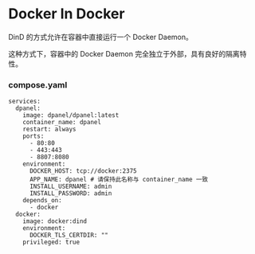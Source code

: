 # Docker In Docker

DinD 的方式允许在容器中直接运行一个 Docker Daemon。

这种方式下，容器中的 Docker Daemon 完全独立于外部，具有良好的隔离特性。

### compose.yaml

```
services:
  dpanel:
    image: dpanel/dpanel:latest
    container_name: dpanel
    restart: always
    ports:
      - 80:80
      - 443:443
      - 8807:8080
    environment:
      DOCKER_HOST: tcp://docker:2375
      APP_NAME: dpanel # 请保持此名称与 container_name 一致
      INSTALL_USERNAME: admin
      INSTALL_PASSWORD: admin
    depends_on:
      - docker
  docker:
    image: docker:dind
    environment:
      DOCKER_TLS_CERTDIR: ""
    privileged: true 
```
